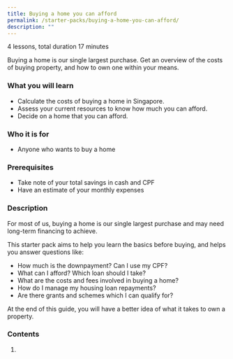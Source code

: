 ```yaml
---
title: Buying a home you can afford​
permalink: /starter-packs/buying-a-home-you-can-afford/
description: ""
---
```

4 lessons, total duration 17 minutes

Buying a home is our single largest purchase. Get an overview of the costs of buying property, and how to own one within your means.  

### What you will learn

*   Calculate the costs of buying a home in Singapore.
*   Assess your current resources to know how much you can afford.
*   Decide on a home that you can afford.

### Who it is for

*   Anyone who wants to buy a home

### Prerequisites

*   Take note of your total savings in cash and CPF
*   Have an estimate of your monthly expenses

### Description

For most of us, buying a home is our single largest purchase and may need long-term financing to achieve.

This starter pack aims to help you learn the basics before buying, and helps you answer questions like:

*   How much is the downpayment? Can I use my CPF?
*   What can I afford? Which loan should I take?
*   What are the costs and fees involved in buying a home?
*   How do I manage my housing loan repayments?
*   Are there grants and schemes which I can qualify for?

At the end of this guide, you will have a better idea of what it takes to own a property.

### Contents
1.